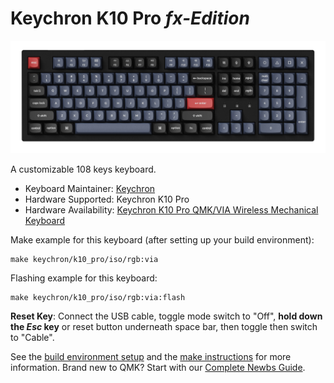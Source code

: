 # Keychron K10 Pro *fx-Edition*

![Keychron K10 Pro](https://github.com/Keychron/ProductImage/blob/main/K_Pro/k10_pro.jpg?raw=true)

A customizable 108 keys keyboard.

* Keyboard Maintainer: [Keychron](https://github.com/keychron)
* Hardware Supported: Keychron K10 Pro
* Hardware Availability: [Keychron K10 Pro QMK/VIA Wireless Mechanical Keyboard](https://www.keychron.com/collections/keychron-k-pro-series-keyboard/products/keychron-k10-pro-qmk-via-wireless-mechanical-keyboard)

Make example for this keyboard (after setting up your build environment):

    make keychron/k10_pro/iso/rgb:via

Flashing example for this keyboard:

    make keychron/k10_pro/iso/rgb:via:flash


**Reset Key**: Connect the USB cable, toggle mode switch to "Off", **hold down the *Esc* key** or reset button underneath space bar, then toggle then switch to "Cable".

See the [build environment setup](https://docs.qmk.fm/#/getting_started_build_tools) and the [make instructions](https://docs.qmk.fm/#/getting_started_make_guide) for more information. Brand new to QMK? Start with our [Complete Newbs Guide](https://docs.qmk.fm/#/newbs).
